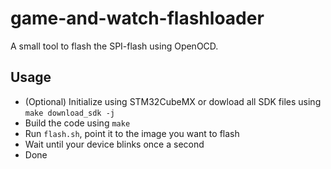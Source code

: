 # game-and-watch-flashloader
A small tool to flash the SPI-flash using OpenOCD.

## Usage

- (Optional) Initialize using STM32CubeMX or dowload all SDK files using `make download_sdk -j`
- Build the code using `make`
- Run `flash.sh`, point it to the image you want to flash
- Wait until your device blinks once a second
- Done
